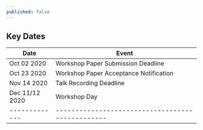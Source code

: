 ```yaml
---
published: false
---
```


<h2 class="text-center pt-3 pb-5">Key Dates</h2>

<div class="table-sm table-hover d-flex justify-content-center" markdown="1">

| Date        | Event                                          |
|-------------|------------------------------------------------|
| Oct 02 2020 | Workshop Paper Submission Deadline             |
| Oct 23 2020 | Workshop Paper Acceptance Notification         |
| Nov 14 2020 | Talk Recording Deadline                        |
| Dec 11/12 2020 | Workshop Day                                  |
|-------------|------------------------------------------------|


</div>